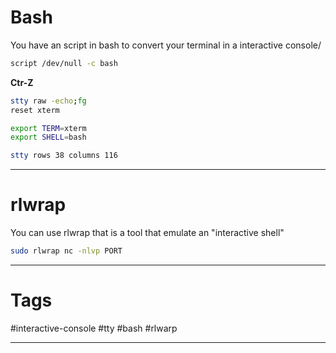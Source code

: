 # Bash
You have an script in bash to convert your terminal in a interactive console/
````bash
script /dev/null -c bash
````

**Ctr-Z**

````bash
stty raw -echo;fg
reset xterm
````

````bash
export TERM=xterm
export SHELL=bash
````

```bash
stty rows 38 columns 116
```

---

# rlwrap

You can use rlwrap that is a tool that emulate an "interactive shell" 

````bash
sudo rlwrap nc -nlvp PORT
````

---

# Tags

#interactive-console #tty #bash #rlwarp

---